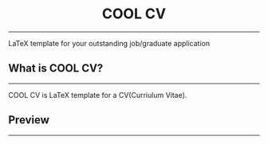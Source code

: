 # <center>COOL CV</center>
---------------------------------------------------------------
LaTeX template for your outstanding job/graduate application 


## What is COOL CV?
---------------------------------------------------------------
COOL CV is LaTeX template for a CV(Curriulum Vitae). 

## Preview
---------------------------------------------------------------

